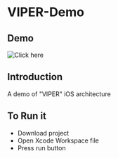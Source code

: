 # VIPER-Demo

## Demo
![Click here](https://media.giphy.com/media/l4FGv5JyT3ypk6bRe/giphy.gif)

## Introduction

A demo of "VIPER" iOS architecture

## To Run it
 * Download project 
 * Open Xcode Workspace file
 * Press run button
 
